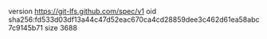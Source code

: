 version https://git-lfs.github.com/spec/v1
oid sha256:fd533d03df13a44c47d52eac670ca4cd28859dee3c462d61ea58abc7c9145b71
size 3688
